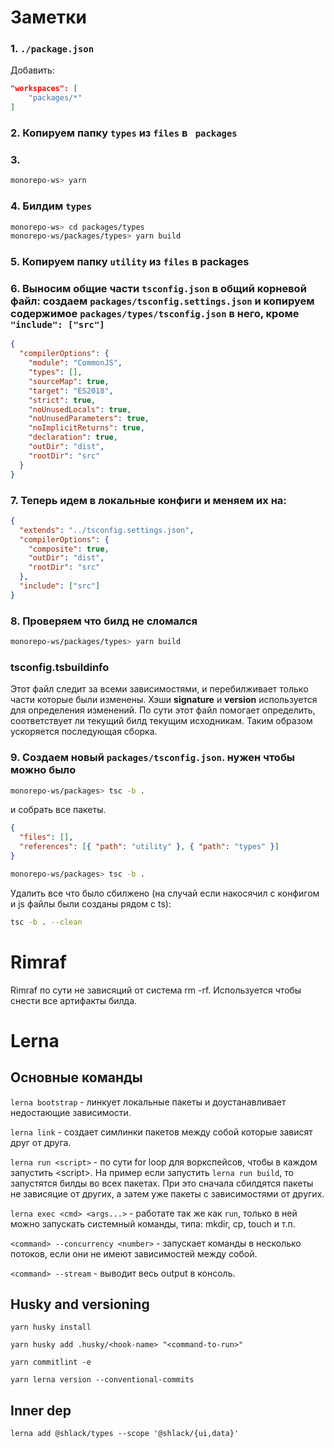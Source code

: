 # Заметки

### 1. `./package.json`

Добавить:

```json
"workspaces": [
    "packages/*"
]
```

### 2. Копируем папку `types` из `files` в ` packages`

### 3.

```bash
monorepo-ws> yarn
```

### 4. Билдим `types`

```bash
monorepo-ws> cd packages/types
monorepo-ws/packages/types> yarn build
```

### 5. Копируем папку `utility` из `files` в packages

### 6. Выносим общие части `tsconfig.json` в общий корневой файл: создаем `packages/tsconfig.settings.json` и копируем содержимое `packages/types/tsconfig.json` в него, кроме `"include": ["src"]`

```json
{
  "compilerOptions": {
    "module": "CommonJS",
    "types": [],
    "sourceMap": true,
    "target": "ES2018",
    "strict": true,
    "noUnusedLocals": true,
    "noUnusedParameters": true,
    "noImplicitReturns": true,
    "declaration": true,
    "outDir": "dist",
    "rootDir": "src"
  }
}
```

### 7. Теперь идем в локальные конфиги и меняем их на:

```json
{
  "extends": "../tsconfig.settings.json",
  "compilerOptions": {
    "composite": true,
    "outDir": "dist",
    "rootDir": "src"
  },
  "include": ["src"]
}
```

### 8. Проверяем что билд не сломался

```bash
monorepo-ws/packages/types> yarn build
```

### tsconfig.tsbuildinfo

Этот файл следит за всеми зависимостями, и перебилживает только части которые были изменены. Хэши **signature** и **version** используется для определения изменений. По сути этот файл помогает определить, соответствует ли текущий билд текущим исходникам. Таким образом ускоряется последующая сборка.

### 9. Создаем новый `packages/tsconfig.json`. нужен чтобы можно было

```bash
monorepo-ws/packages> tsc -b .
```

и собрать все пакеты.

```json
{
  "files": [],
  "references": [{ "path": "utility" }, { "path": "types" }]
}
```

```bash
monorepo-ws/packages> tsc -b .
```

Удалить все что было сбилжено (на случай если накосячил с конфигом и js файлы были созданы рядом с ts):

```bash
tsc -b . --clean
```

# Rimraf

Rimraf по сути не зависяций от система rm -rf. Используется чтобы снести все артифакты билда.

# Lerna

## Основные команды

`lerna bootstrap` - линкует локальные пакеты и доустанавливает недостающие зависимости.

`lerna link` - создает симлинки пакетов между собой которые зависят друг от друга.

`lerna run <script>` - по сути for loop для воркспейсов, чтобы в каждом запустить \<script\>. На пример если запустить `lerna run build`, то запустятся билды во всех пакетах. При это сначала сбилдятся пакеты не зависяцие от других, а затем уже пакеты с зависимостями от других.

`lerna exec <cmd> <args...>` - работате так же как `run`, только в ней можно запускать системный команды, типа: mkdir, cp, touch и т.п.

`<command> --concurrency <number>` - запускает команды в несколько потоков, если они не имеют зависимостей между собой.

`<command> --stream` - выводит весь output в консоль.

## Husky and versioning

`yarn husky install`

`yarn husky add .husky/<hook-name> "<command-to-run>"`

`yarn commitlint -e`

`yarn lerna version --conventional-commits`

## Inner dep

`lerna add @shlack/types --scope '@shlack/{ui,data}'`
